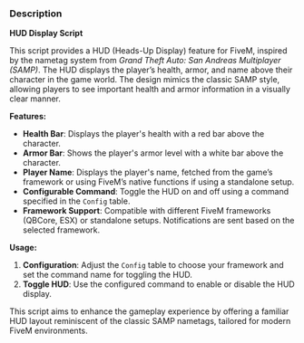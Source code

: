### Description

**HUD Display Script**

This script provides a HUD (Heads-Up Display) feature for FiveM, inspired by the nametag system from *Grand Theft Auto: San Andreas Multiplayer (SAMP)*. The HUD displays the player’s health, armor, and name above their character in the game world. The design mimics the classic SAMP style, allowing players to see important health and armor information in a visually clear manner.

**Features:**
- **Health Bar**: Displays the player's health with a red bar above the character.
- **Armor Bar**: Shows the player's armor level with a white bar above the character.
- **Player Name**: Displays the player's name, fetched from the game’s framework or using FiveM’s native functions if using a standalone setup.
- **Configurable Command**: Toggle the HUD on and off using a command specified in the `Config` table.
- **Framework Support**: Compatible with different FiveM frameworks (QBCore, ESX) or standalone setups. Notifications are sent based on the selected framework.

**Usage:**
1. **Configuration**: Adjust the `Config` table to choose your framework and set the command name for toggling the HUD.
2. **Toggle HUD**: Use the configured command to enable or disable the HUD display. 

This script aims to enhance the gameplay experience by offering a familiar HUD layout reminiscent of the classic SAMP nametags, tailored for modern FiveM environments.
